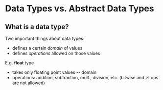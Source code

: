 # Data Types vs. Abstract Data Types

## What is a data type?
Two important things about data types:
* defines a certain *domain* of values
* defines *operations* allowed on those values

E.g. **float** type
* takes only floating point values -- domain
* operations: addition, subtraction, mult., division, etc. (bitwise and % ops are not allowed)
